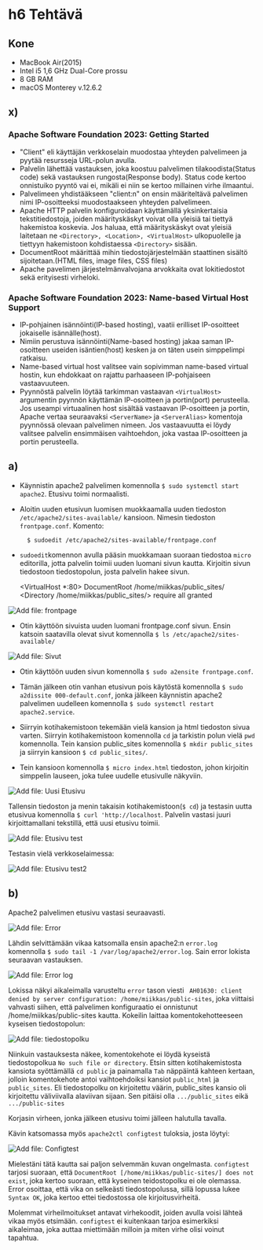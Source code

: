 # h6 Tehtävä

## Kone

- MacBook Air(2015)
- Intel i5 1,6 GHz Dual-Core prossu
- 8 GB RAM
- macOS Monterey v.12.6.2

## x)

### Apache Software Foundation 2023: Getting Started

- "Client" eli käyttäjän verkkoselain muodostaa yhteyden palvelimeen ja pyytää resursseja URL-polun avulla.
- Palvelin lähettää vastauksen, joka koostuu palvelimen tilakoodista(Status code) sekä vastauksen rungosta(Response body). Status code kertoo onnistuiko pyyntö vai ei, mikäli ei niin se kertoo millainen virhe ilmaantui.
- Palvelimeen yhdistääkseen "client:n" on ensin määriteltävä palvelimen nimi IP-osoitteeksi muodostaakseen yhteyden palvelimeen.  
- Apache HTTP palvelin konfiguroidaan käyttämällä yksinkertaisia tekstitiedostoja, joiden määrityskäskyt voivat olla yleisiä tai tiettyä hakemistoa koskevia. Jos haluaa, että määrityskäskyt ovat yleisiä laitetaan ne ``<Directory>, <Location>, <VirtualHost>`` ulkopuolelle ja tiettyyn hakemistoon kohdistaessa ``<Directory>`` sisään.
- DocumentRoot määrittää mihin tiedostojärjestelmään staattinen sisältö sijoitetaan.(HTML files, image files, CSS files)
- Apache pavelimen järjestelmänvalvojana arvokkaita ovat lokitiedostot sekä erityisesti virheloki.

### Apache Software Foundation 2023: Name-based Virtual Host Support

- IP-pohjainen isännöinti(IP-based hosting), vaatii erilliset IP-osoitteet jokaiselle isännälle(host).
- Nimiin perustuva isännöinti(Name-based hosting) jakaa saman IP-osoitteen useiden isäntien(host) kesken ja on täten usein simppelimpi ratkaisu.
- Name-based virtual host valitsee vain sopivimman name-based virtual hostin, kun ehdokkaat on rajattu parhaaseen IP-pohjaiseen vastaavuuteen.
- Pyynnöstä palvelin löytää tarkimman vastaavan ``<VirtualHost>`` argumentin pyynnön käyttämän IP-osoitteen ja portin(port) perusteella. Jos useampi virtuaalinen host sisältää vastaavan IP-osoitteen ja portin, Apache vertaa seuraavaksi ``<ServerName>`` ja ``<ServerAlias>`` komentoja pyynnössä olevaan palvelimen nimeen. Jos vastaavuutta ei löydy valitsee palvelin ensimmäisen vaihtoehdon, joka vastaa IP-osoitteen ja portin perusteella.

## a) 

- Käynnistin apache2 palvelimen komennolla ``$ sudo systemctl start apache2``. Etusivu toimi normaalisti.

- Aloitin uuden etusivun luomisen muokkaamalla uuden tiedoston ``/etc/apache2/sites-available/`` kansioon. Nimesin tiedoston ``frontpage.conf``.
Komento:

        $ sudoedit /etc/apache2/sites-available/frontpage.conf

- ``sudoedit``komennon avulla pääsin muokkamaan suoraan tiedostoa ``micro`` editorilla, jotta palvelin toimii uuden luomani sivun kautta. Kirjoitin sivun tiedostoon tiedostopolun, josta palvelin hakee sivun.

    <VirtualHost *:80>
        DocumentRoot /home/miikkas/public_sites/
        <Directory /home/miikkas/public_sites/>
            require all granted
        </Directory>
    </VirtualHost>

![Add file: frontpage](cat-frontpage.png)

- Otin käyttöön sivuista uuden luomani frontpage.conf sivun. Ensin katsoin saatavilla olevat sivut komennolla ``$ ls /etc/apache2/sites-available/``

![Add file: Sivut](sites-available.png)

- Otin käyttöön uuden sivun komennolla ``$ sudo a2ensite frontpage.conf``.
- Tämän jälkeen otin vanhan etusivun pois käytöstä komennolla ``$ sudo a2dissite 000-default.conf``, jonka jälkeen käynnistin apache2 palvelimen uudelleen komennolla ``$ sudo systemctl restart apache2.service``.

- Siirryin kotihakemistoon tekemään vielä kansion ja html tiedoston sivua varten. Siirryin kotihakemistoon komennolla ``cd`` ja tarkistin polun vielä ``pwd`` komennolla. Tein kansion public_sites komennolla ``$ mkdir public_sites`` ja siirryin kansioon ``$ cd public_sites/``. 
- Tein kansioon komennolla ``$ micro index.html`` tiedoston, johon kirjoitin simppelin lauseen, joka tulee uudelle etusivulle näkyviin.

![Add file: Uusi Etusivu](index-micro.png)

Tallensin tiedoston ja menin takaisin kotihakemistoon(``$ cd``) ja testasin uutta etusivua komennolla ``$ curl 'http://localhost``. Palvelin vastasi juuri kirjoittamallani tekstillä, että uusi etusivu toimii.

![Add file: Etusivu test](curl-etusivu.png)

Testasin vielä verkkoselaimessa:

![Add file: Etusivu test2](web-etusivu.png)

## b)

Apache2 palvelimen etusivu vastasi seuraavasti.

![Add file: Error](error.png)

Lähdin selvittämään vikaa katsomalla ensin apache2:n ``error.log`` komennolla ``$ sudo tail -1 /var/log/apache2/error.log``. Sain error lokista seuraavan vastauksen.

![Add file: Error log](error-log.png)

Lokissa näkyi aikaleimalla varusteltu ``error`` tason viesti `` AH01630: client denied by server configuration: /home/miikkas/public-sites``, joka viittaisi vahvasti siihen, että palvelimen konfiguraatio ei onnistunut /home/miikkas/public-sites kautta. 
Kokeilin laittaa komentokehotteeseen kyseisen tiedostopolun:

![Add file: tiedostopolku](sivupolku.png)

Niinkuin vastauksesta näkee, komentokehote ei löydä kyseistä tiedostopolkua ``No such file or directory``. Etsin sitten kotihakemistosta kansiota syöttämällä ``cd public`` ja painamalla ``Tab`` näppäintä kahteen kertaan, jolloin komentokehote antoi vaihtoehdoiksi kansiot ``public_html`` ja ``public_sites``. Eli tiedostopolku on kirjoitettu väärin, public_sites kansio oli kirjoitettu väliviivalla alaviivan sijaan. Sen pitäisi olla ``.../public_sites`` eikä ``.../public-sites``

Korjasin virheen, jonka jälkeen etusivu toimi jälleen halutulla tavalla.

Kävin katsomassa myös ``apache2ctl configtest`` tuloksia, josta löytyi:

![Add file: Configtest](configtest.png)

Mielestäni tätä kautta sai paljon selvemmän kuvan ongelmasta. ``configtest`` tarjosi suoraan, että ``DocumentRoot [/home/miikkas/public-sites/] does not exist``, joka kertoo suoraan, että kyseinen teidostopolku ei ole olemassa. Error osoittaa, että vika on selkeästi tiedostopolussa, sillä lopussa lukee ``Syntax OK``, joka kertoo ettei tiedostossa ole kirjoitusvirheitä. 

Molemmat virheilmoitukset antavat virhekoodit, joiden avulla voisi lähteä vikaa myös etsimään. ``configtest`` ei kuitenkaan tarjoa esimerkiksi aikaleimaa, joka auttaa miettimään milloin ja miten virhe olisi voinut tapahtua.
